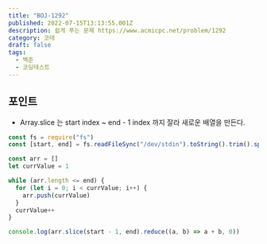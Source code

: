 ```yaml
---
title: "BOJ-1292"
published: 2022-07-15T13:13:55.001Z
description: 쉽게 푸는 문제 https://www.acmicpc.net/problem/1292
category: 코테
draft: false
tags:
  - 백준
  - 코딩테스트
---
```


## 포인트

- Array.slice 는 start index ~ end - 1 index 까지 잘라 새로운 배열을 만든다.

```js
const fs = require("fs")
const [start, end] = fs.readFileSync("/dev/stdin").toString().trim().split(" ")

const arr = []
let currValue = 1

while (arr.length <= end) {
  for (let i = 0; i < currValue; i++) {
    arr.push(currValue)
  }
  currValue++
}

console.log(arr.slice(start - 1, end).reduce((a, b) => a + b, 0))
```
